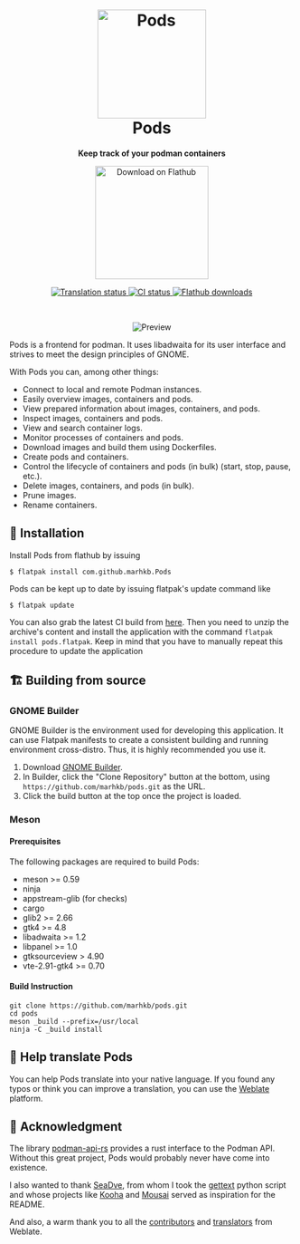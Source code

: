<h1 align="center">
  <img src="data/icons/com.github.marhkb.Pods.svg" alt="Pods" width="192" height="192"/>
  <br>
  Pods
</h1>

<p align="center"><strong>Keep track of your podman containers</strong></p>

<p align="center">
  <a href="https://flathub.org/apps/details/com.github.marhkb.Pods">
    <img width="200" alt="Download on Flathub" src="https://flathub.org/assets/badges/flathub-badge-en.svg"/>
  </a>
  <br>
</p>

<p align="center">
  <a href="https://hosted.weblate.org/engage/pods/">
    <img src="https://hosted.weblate.org/widgets/pods/-/1-0/svg-badge.svg" alt="Translation status" />
  </a>
  <a href="https://github.com/marhkb/pods/actions/workflows/ci.yml">
    <img src="https://github.com/marhkb/pods/actions/workflows/ci.yml/badge.svg" alt="CI status"/>
  </a>
  <a href="https://flathub.org/apps/details/com.github.marhkb.Pods">
    <img alt="Flathub downloads" src="https://img.shields.io/badge/dynamic/json?color=informational&label=downloads&logo=flathub&logoColor=white&query=%24.installs_total&url=https%3A%2F%2Fflathub.org%2Fapi%2Fv2%2Fstats%2Fcom.github.marhkb.Pods"/>
  </a>
</p>

<br>

<p align="center">
  <img src="data/resources/screenshots/preview.png" alt="Preview"/>
</p>

Pods is a frontend for podman. It uses libadwaita for its user interface and strives to meet the design principles of GNOME.

With Pods you can, among other things:

- Connect to local and remote Podman instances.
- Easily overview images, containers and pods.
- View prepared information about images, containers, and pods.
- Inspect images, containers and pods.
- View and search container logs.
- Monitor processes of containers and pods.
- Download images and build them using Dockerfiles.
- Create pods and containers.
- Control the lifecycle of containers and pods (in bulk) (start, stop, pause, etc.).
- Delete images, containers, and pods (in bulk).
- Prune images.
- Rename containers.

## 🔌 Installation
Install Pods from flathub by issuing
```shell
$ flatpak install com.github.marhkb.Pods
```
Pods can be kept up to date by issuing flatpak's update command like
```shell
$ flatpak update
```

You can also grab the latest CI build from [here](https://nightly.link/marhkb/pods/workflows/ci/main).
Then you need to unzip the archive's content and install the application with the command `flatpak install pods.flatpak`.
Keep in mind that you have to manually repeat this procedure to update the application


## 🏗️ Building from source

### GNOME Builder

GNOME Builder is the environment used for developing this application.
It can use Flatpak manifests to create a consistent building and running
environment cross-distro. Thus, it is highly recommended you use it.

1. Download [GNOME Builder](https://flathub.org/apps/details/org.gnome.Builder).
2. In Builder, click the "Clone Repository" button at the bottom, using `https://github.com/marhkb/pods.git` as the URL.
3. Click the build button at the top once the project is loaded.

### Meson

#### Prerequisites

The following packages are required to build Pods:

* meson >= 0.59
* ninja
* appstream-glib (for checks)
* cargo
* glib2 >= 2.66
* gtk4 >= 4.8
* libadwaita >= 1.2
* libpanel >= 1.0
* gtksourceview > 4.90
* vte-2.91-gtk4 >= 0.70

#### Build Instruction

```shell
git clone https://github.com/marhkb/pods.git
cd pods
meson _build --prefix=/usr/local
ninja -C _build install
```


## 🙌 Help translate Pods

You can help Pods translate into your native language. If you found any typos
or think you can improve a translation, you can use the [Weblate](https://hosted.weblate.org/engage/pods/) platform.


## 💝 Acknowledgment

The library [podman-api-rs](https://github.com/vv9k/podman-api-rs) provides a rust interface to the Podman API.
Without this great project, Pods would probably never have come into existence.

I also wanted to thank [SeaDve](https://github.com/SeaDve), from whom I took the [gettext](https://github.com/SeaDve/scripts/blob/0bd6f162ec8f2b3f0a9ad12816477fed934077db/gettext_rs.py) python script and whose projects like [Kooha](https://github.com/SeaDve/Kooha) and [Mousai](https://github.com/SeaDve/Mousai) served as inspiration for the README.

And also, a warm thank you to all the [contributors](https://github.com/marhkb/pods/graphs/contributors)
and [translators](https://hosted.weblate.org/engage/pods/) from Weblate.
